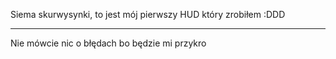 Siema skurwysynki, to jest mój pierwszy HUD który zrobiłem :DDD
_______________________________________________________________________

Nie mówcie nic o błędach bo będzie mi przykro
